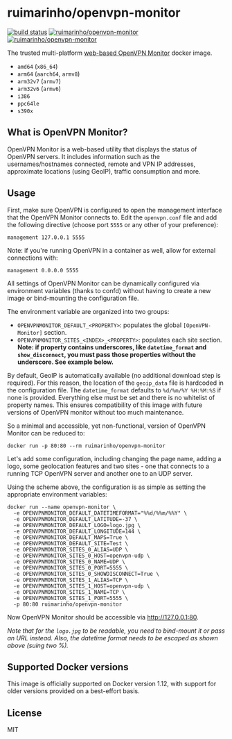 # ruimarinho/openvpn-monitor

[![build status][github-image]][github-url]
[![ruimarinho/openvpn-monitor][docker-stars-image]][docker-hub-url]  [![ruimarinho/openvpn-monitor][docker-pulls-image]][docker-hub-url]

The trusted multi-platform [web-based OpenVPN Monitor](http://openvpn-monitor.openbytes.ie) docker image.

* `amd64` (`x86_64`)
* `arm64` (`aarch64`, `armv8`)
* `arm32v7` (`armv7`)
* `arm32v6` (`armv6`)
* `i386`
* `ppc64le`
* `s390x`

## What is OpenVPN Monitor?

OpenVPN Monitor is a web-based utility that displays the status of OpenVPN servers. It includes information such as the usernames/hostnames connected, remote and VPN IP addresses, approximate locations (using GeoIP), traffic consumption and more.

## Usage

First, make sure OpenVPN is configured to open the management interface that the OpenVPN Monitor connects to. Edit the `openvpn.conf` file and add the following directive (choose port `5555` or any other of your preference):

```
management 127.0.0.1 5555
```

Note: if you're running OpenVPN in a container as well, allow for external connections with:

```
management 0.0.0.0 5555
```

All settings of OpenVPN Monitor can be dynamically configured via environment variables (thanks to confd) without having to create a new image or bind-mounting the configuration file.

The environment variable are organized into two groups:

- `OPENVPNMONITOR_DEFAULT_<PROPERTY>`: populates the global `[OpenVPN-Monitor]` section.
- `OPENVPNMONITOR_SITES_<INDEX>_<PROPERTY>`: populates each site section. **Note: if property contains underscores, like `datetime_format` and `show_disconnect`, you must pass those properties without the underscore. See example below.**

By default, GeoIP is automatically available (no additional download step is required). For this reason, the location of the `geoip_data` file is hardcoded in the configuration file. The `datetime_format` defaults to `%d/%m/%Y %H:%M:%S` if none is provided. Everything else must be set and there is no whitelist of property names. This ensures compatibility of this image with future versions of OpenVPN monitor without too much maintenance.

So a minimal and accessible, yet non-functional, version of OpenVPN Monitor can be reduced to:

```
docker run -p 80:80 --rm ruimarinho/openvpn-monitor
```

Let's add some configuration, including changing the page name, adding a logo, some geolocation features and two sites - one that connects to a running TCP OpenVPN server and another one to an UDP server.

Using the scheme above, the configuration is as simple as setting the appropriate environment variables:

```
docker run --name openvpn-monitor \
  -e OPENVPNMONITOR_DEFAULT_DATETIMEFORMAT="%%d/%%m/%%Y" \
  -e OPENVPNMONITOR_DEFAULT_LATITUDE=-37 \
  -e OPENVPNMONITOR_DEFAULT_LOGO=logo.jpg \
  -e OPENVPNMONITOR_DEFAULT_LONGITUDE=144 \
  -e OPENVPNMONITOR_DEFAULT_MAPS=True \
  -e OPENVPNMONITOR_DEFAULT_SITE=Test \
  -e OPENVPNMONITOR_SITES_0_ALIAS=UDP \
  -e OPENVPNMONITOR_SITES_0_HOST=openvpn-udp \
  -e OPENVPNMONITOR_SITES_0_NAME=UDP \
  -e OPENVPNMONITOR_SITES_0_PORT=5555 \
  -e OPENVPNMONITOR_SITES_0_SHOWDISCONNECT=True \
  -e OPENVPNMONITOR_SITES_1_ALIAS=TCP \
  -e OPENVPNMONITOR_SITES_1_HOST=openvpn-udp \
  -e OPENVPNMONITOR_SITES_1_NAME=TCP \
  -e OPENVPNMONITOR_SITES_1_PORT=5555 \
  -p 80:80 ruimarinho/openvpn-monitor
```

Now OpenVPN Monitor should be accessible via http://127.0.0.1:80.

*Note that for the `logo.jpg` to be readable, you need to bind-mount it or pass an URL instead. Also, the datetime format needs to be escaped as shown above (suing two %).*

## Supported Docker versions

This image is officially supported on Docker version 1.12, with support for older versions provided on a best-effort basis.

## License

MIT

[docker-hub-url]: https://hub.docker.com/r/ruimarinho/openvpn-monitor
[docker-pulls-image]: https://img.shields.io/docker/pulls/ruimarinho/openvpn-monitor.svg?style=flat-square
[docker-stars-image]: https://img.shields.io/docker/stars/ruimarinho/openvpn-monitor.svg?style=flat-square
[github-image]: https://github.com/ruimarinho/docker-openvpn-monitor/workflows/build/badge.svg
[github-url]: https://github.com/ruimarinho/docker-openvpn-monitor/actions
